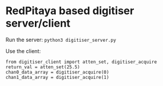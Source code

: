 # RedPitaya based digitiser server/client

Run the server:
`python3 digitiser_server.py`

Use the client:

```
from digitiser_client import atten_set, digitiser_acquire
return_val = atten_set(25.5)
chan0_data_array = digitiser_acquire(0)
chan1_data_array = digitiser_acquire(1)
```

